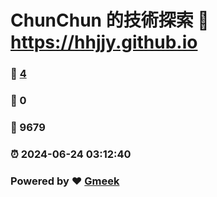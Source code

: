 # ChunChun 的技術探索 :link: https://hhjjy.github.io 
### :page_facing_up: [4](https://hhjjy.github.io/tag.html) 
### :speech_balloon: 0 
### :hibiscus: 9679 
### :alarm_clock: 2024-06-24 03:12:40 
### Powered by :heart: [Gmeek](https://github.com/Meekdai/Gmeek)

